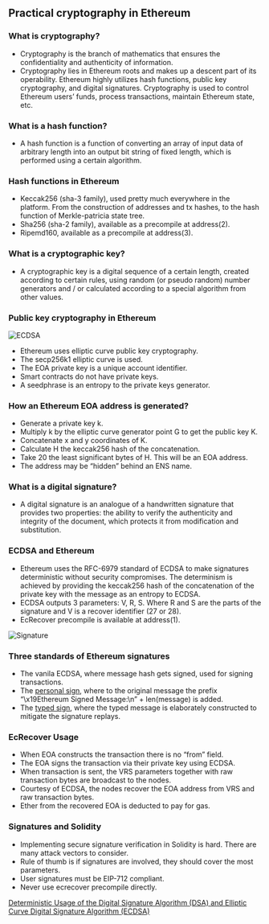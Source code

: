 ## Practical cryptography in Ethereum

### What is cryptography?
- Cryptography is the branch of mathematics that ensures the confidentiality and authenticity of information.
- Cryptography lies in Ethereum roots and makes up a descent part of its operability. Ethereum highly utilizes hash functions, public key cryptography, and digital signatures. Cryptography is used to control Ethereum users’ funds, process transactions, maintain Ethereum state, etc.

### What is a hash function?
- A hash function is a function of converting an array of input data of arbitrary length into an output bit string of fixed length, which is performed using a certain algorithm.

### Hash functions in Ethereum
- Keccak256 (sha-3 family), used pretty much everywhere in the platform. From the construction of addresses and tx hashes, to the hash function of Merkle-patricia state tree.
- Sha256 (sha-2 family), available as a precompile at address(2).
- Ripemd160, available as a precompile at address(3).

### What is a cryptographic key?
- A cryptographic key is a digital sequence of a certain length, created according to certain rules, using random (or pseudo random) number generators and / or calculated according to a special algorithm from other values.

### Public key cryptography in Ethereum

![ECDSA](https://res.cloudinary.com/dg6ijhjsn/image/upload/v1688822015/Screenshot_from_2023-07-08_18-43-15_a7mu2r.png)

- Ethereum uses elliptic curve public key cryptography.
- The secp256k1 elliptic curve is used.
- The EOA private key is a unique account identifier.
- Smart contracts do not have private keys.
- A seedphrase is an entropy to the private keys generator.

### How an Ethereum EOA address is generated?

- Generate a private key k.
- Multiply k by the elliptic curve generator point G to get the public key K.
- Concatenate x and y coordinates of K.
- Calculate H the keccak256 hash of the concatenation.
- Take 20 the least significant bytes of H. This will be an EOA address.
- The address may be “hidden” behind an ENS name.

### What is a digital signature?
- A digital signature is an analogue of a handwritten signature that provides two properties: the ability to verify the authenticity and integrity of the document, which protects it from modification and substitution.

### ECDSA and Ethereum

- Ethereum uses the RFC-6979 standard of ECDSA to make signatures deterministic without security compromises. The determinism is achieved by providing the keccak256 hash of the concatenation of the private key with the message as an entropy to ECDSA.
- ECDSA outputs 3 parameters: V, R, S. Where R and S are the parts of the signature and V is a recover identifier (27 or 28).
- EcRecover precompile is available at address(1).

![Signature](https://res.cloudinary.com/dg6ijhjsn/image/upload/v1688822311/Screenshot_from_2023-07-08_18-48-20_vcmrct.png)

### Three standards of Ethereum signatures

- The vanila ECDSA, where message hash gets signed, used for signing transactions.
- The [personal sign](https://eips.ethereum.org/EIPS/eip-191), where to the original message the prefix “\x19Ethereum Signed Message:\n” + len(message) is added.
- The [typed sign](https://eips.ethereum.org/EIPS/eip-712), where the typed message is elaborately constructed to mitigate the signature replays.

### EcRecover Usage

- When EOA constructs the transaction there is no “from” field.
- The EOA signs the transaction via their private key using ECDSA.
- When transaction is sent, the VRS parameters together with raw transaction bytes are broadcast to the nodes.
- Courtesy of ECDSA, the nodes recover the EOA address from VRS and raw transaction bytes.
- Ether from the recovered EOA is deducted to pay for gas. 

### Signatures and Solidity

- Implementing secure signature verification in Solidity is hard. There are many attack vectors to consider.
- Rule of thumb is if signatures are involved, they should cover the most parameters.
- User signatures must be EIP-712 compliant.
- Never use ecrecover precompile directly.

[Deterministic Usage of the Digital Signature Algorithm (DSA) and Elliptic Curve Digital Signature Algorithm (ECDSA)
](https://datatracker.ietf.org/doc/html/rfc6979?authuser=0)
